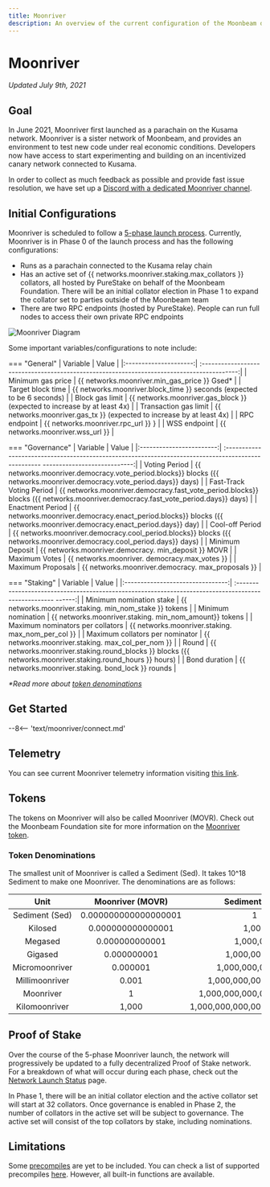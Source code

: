 ```yaml
---
title: Moonriver
description: An overview of the current configuration of the Moonbeam deployment on Kusama, Moonriver, and information on how to start building on it using Solidity.
---
```


# Moonriver

_Updated July 9th, 2021_

## Goal

In June 2021, Moonriver first launched as a parachain on the Kusama network. Moonriver is a sister network of Moonbeam, and provides an environment to test new code under real economic conditions. Developers now have access to start experimenting and building on an incentivized canary network connected to Kusama. 

In order to collect as much feedback as possible and provide fast issue resolution, we have set up a [Discord with a dedicated Moonriver channel](https://discord.gg/5TaUvbRvgM).

## Initial Configurations

Moonriver is scheduled to follow a [5-phase launch process](https://moonbeam.network/networks/moonriver/launch/). Currently, Moonriver is in Phase 0 of the launch process and has the following configurations:

- Runs as a parachain connected to the Kusama relay chain
- Has an active set of {{ networks.moonriver.staking.max_collators }} collators, all hosted by PureStake on behalf of the Moonbeam Foundation. There will be an initial collator election in Phase 1 to expand the collator set to parties outside of the Moonbeam team
- There are two RPC endpoints (hosted by PureStake). People can run full nodes to access their own private RPC endpoints

![Moonriver Diagram](/images/moonriver/moonriver-diagram.png)

Some important variables/configurations to note include:

=== "General"
    |       Variable        |                                               Value                                           |
    |:---------------------:|    :-----------------------------------------------------------------------------------------:|
    |   Minimum gas price   | {{ networks.moonriver.min_gas_price }} Gsed*  |
    |   Target block time   |          {{ networks.moonriver.block_time }} seconds (expected to be 6     seconds)           |
    |    Block gas limit    |         {{ networks.moonriver.gas_block }} (expected to increase by at     least 4x)          |
    | Transaction gas limit |           {{ networks.moonriver.gas_tx }} (expected to increase by at     least 4x)           |
    |     RPC endpoint      |                             {{ networks.moonriver.rpc_url }}    }                              |
    |     WSS endpoint      |                             {{ networks.moonriver.wss_url }}                              |

=== "Governance"
    |         Variable         |                                                                  Value                                                              |
    |:------------------------:|    :---------------------------------------------------------------------------------------------------    ----------------------------:|
    |      Voting Period       |      {{ networks.moonriver.democracy.vote_period.blocks}} blocks ({{     networks.moonriver.democracy.vote_period.days}} days)      |
    | Fast-Track Voting Period | {{ networks.moonriver.democracy.fast_vote_period.blocks}} blocks ({{     networks.moonriver.democracy.fast_vote_period.days}} days) |
    |     Enactment Period     |     {{ networks.moonriver.democracy.enact_period.blocks}} blocks ({{     networks.moonriver.democracy.enact_period.days}} day)      |
    |     Cool-off Period      |      {{ networks.moonriver.democracy.cool_period.blocks}} blocks ({{     networks.moonriver.democracy.cool_period.days}} days)      |
    |     Minimum Deposit      |                                       {{ networks.moonriver.democracy.    min_deposit }} MOVR                                       |
    |      Maximum Votes       |                                          {{ networks.moonriver.    democracy.max_votes }}                                           |
    |    Maximum Proposals     |                                        {{ networks.moonriver.democracy.    max_proposals }}                                         |

=== "Staking"
    |             Variable             |                                                       Value                                                   |
    |:--------------------------------:|    :---------------------------------------------------------------------------------------------------    ------:|
    |     Minimum nomination stake     |                           {{ networks.moonriver.staking.    min_nom_stake }} tokens                           |
    |        Minimum nomination        |                           {{ networks.moonriver.staking.    min_nom_amount}} tokens                           |
    | Maximum nominators per collators |                             {{ networks.moonriver.staking.    max_nom_per_col }}                              |
    | Maximum collators per nominator  |                             {{ networks.moonriver.staking.    max_col_per_nom }}                              |
    |              Round               | {{ networks.moonriver.staking.round_blocks }} blocks ({{     networks.moonriver.staking.round_hours }} hours) |
    |          Bond duration           |                             {{ networks.moonriver.staking.    bond_lock }} rounds                             |

_*Read more about [token denominations](#token-denominations)_

## Get Started

--8<-- 'text/moonriver/connect.md'

## Telemetry

You can see current Moonriver telemetry information visiting [this link](https://telemetry.polkadot.io/#list/Moonriver).

## Tokens

The tokens on Moonriver will also be called Moonriver (MOVR). Check out the Moonbeam Foundation site for more information on the [Moonriver token](https://moonbeam.foundation/moonriver-token/). 

### Token Denominations

The smallest unit of Moonriver is called a Sediment (Sed). It takes 10^18 Sediment to make one Moonriver. The denominations are as follows:

|      Unit      |   Moonriver (MOVR)   |        Sediment (Sed)         |
|:--------------:|:--------------------:|:-----------------------------:|
| Sediment (Sed) | 0.000000000000000001 |               1               |
|    Kilosed     |  0.000000000000001   |             1,000             |
|    Megased     |    0.000000000001    |           1,000,000           |
|    Gigased     |     0.000000001      |         1,000,000,000         |
| Micromoonriver |       0.000001       |       1,000,000,000,000       |
| Millimoonriver |        0.001         |     1,000,000,000,000,000     |
|   Moonriver    |          1           |   1,000,000,000,000,000,000   |
| Kilomoonriver  |        1,000         | 1,000,000,000,000,000,000,000 |

## Proof of Stake

Over the course of the 5-phase Moonriver launch, the network will progressively be updated to a fully decentralized Proof of Stake network. For a breakdown of what will occur during each phase, check out the [Network Launch Status](https://moonbeam.network/networks/moonriver/launch/) page.

In Phase 1, there will be an initial collator election and the active collator set will start at 32 collators. Once governance is enabled in Phase 2, the number of collators in the active set will be subject to governance. The active set will consist of the top collators by stake, including nominations.

## Limitations

Some [precompiles](https://docs.klaytn.com/smart-contract/precompiled-contracts) are yet to be included. You can check a list of supported precompiles [here](/integrations/precompiles/). However, all built-in functions are available.

